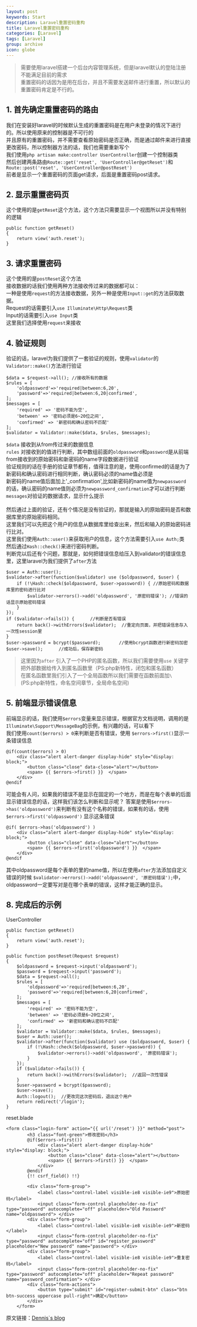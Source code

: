 ```yaml
---
layout: post
keywords: Start
description: Laravel重置密码重构
title: Laravel重置密码重构
categories: [Laravel]
tags: [Laravel]
group: archive
icon: globe
---
```




>需要使用laravel搭建一个后台内容管理系统，但是laravel默认的登陆注册不能满足目前的需求<br>
>重置密码的话因为是用在后台，并且不需要发送邮件进行重置，所以默认的重置密码肯定是不行的。

## 1. 首先确定重置密码的路由
我们在安装好laravel的时候默认生成的重置密码是在用户未登录的情况下进行的。所以使用原来的控制器是不可行的<br>
并且原有的重置密码，并不需要查看原始密码是否正确，而是通过邮件来进行直接更改密码，所以控制器方法的话，我们也需要重新写个<br>
我们使用`php artisan make:controller UserController`创建一个控制器类<br>
然后创建两条路由`Route::get('reset', 'UserController@getReset')`和`Route::post('reset', 'UserController@postReset')`<br>
前者是显示一个重置密码的页面get请求，后面是重置密码post请求。<br>


## 2. 显示重置密码页
这个使用的是`getReset`这个方法，这个方法只需要显示一个视图所以并没有特别的逻辑<br>
    
    public function getReset()
    {
        return view('auth.reset');
    }

## 3. 请求重置密码
这个使用的是`postReset`这个方法<br>
接收数据的话我们使用两种方法接收传过来的数据都可以：<br>
一种是使用`request`的方法接收数据，另外一种是使用`Input::get`的方法获取数据。<br>
Request的话需要引入`use Illuminate\Http\Request`类<br>
Input的话需要引入`use Input`类<br>
这里我们选择使用`request`来接收


## 4. 验证规则
验证的话，laravel为我们提供了一套验证的规则，使用`validator`的`Validator::make()`方法进行验证

    $data = $request->all(); //接收所有的数据
    $rules = [
        'oldpassword'=>'required|between:6,20',
        'password'=>'required|between:6,20|confirmed',
    ];
    $messages = [
        'required' => '密码不能为空',
        'between' => '密码必须是6~20位之间',
        'confirmed' => '新密码和确认密码不匹配'
    ];
    $validator = Validator::make($data, $rules, $messages);
`$data` 接收到从from传过来的数据信息<br>
`rules` 对接收到的值进行判断，其中数组前面的`oldpassword`和`password`是从前端from接收到的原始密码和新密码的name字段数据进行验证<br>
       验证规则的话在手册的验证章节都有，值得注意的是，使用confirmed的话是为了新密码和确认密码进行相同判断，确认密码必须的name值必须是<br>
       新密码的name值后面加上'_confirmation',比如新密码的name值为`newpassword`的话，确认密码的name值则必须为`newpassword_confirmation`才可以进行判断<br>
`messages`对验证的数据请求，显示什么提示<br>
<br>
然后通过上面的验证，还有个情况是没有验证的，那就是输入的原始密码是否和数据库里的原始密码相同。<br>
这里我们可以先把这个用户的信息从数据库里给查出来，然后和输入的原始密码进行比对。<br>
这里我们使用`Auth::user()`来获取用户的信息，这个方法需要引入`use Auth;`类<br>
然后通过`Hash::check()`来进行密码判断。<br>
判断完以后还有个问题，那就是，如何把错误信息给压入到validator的错误信息里，这里laravel为我们提供了`after`方法<br>
    
    $user = Auth::user();
    $validator->after(function($validator) use ($oldpassword, $user) {
        if (!\Hash::check($oldpassword, $user->password)) { //原始密码和数据库里的密码进行比对
            $validator->errors()->add('oldpassword', '原密码错误'); //错误的话显示原始密码错误
        }
    });
    if ($validator->fails()) {      //判断是否有错误
        return back()->withErrors($validator);  //重定向页面，并把错误信息存入一次性session里
    }
    $user->password = bcrypt($password);       //使用bcrypt函数进行新密码加密
    $user->save();      //成功后，保存新密码

>这里因为`after` 引入了一个PHP的匿名函数，所以我们需要使用`use` 关键字把外部数据给传入到匿名函数里（PS:php新特性，闭包和匿名函数）<br>
>在匿名函数里我们引入了一个全局函数所以我们需要在函数前面加`\`(PS:php新特性，命名空间章节，全局命名空间)
    

## 5. 前端显示错误信息
前端显示的话，我们使用`$errors`变量来显示错误，根据官方文档说明，调用的是`Illuminate\Support\MessageBag`的示例，有兴趣的话，可以看下<br>
我们使用`count($errors) > 0`来判断是否有错误，使用 `$errors->first()`显示一条错误信息
    
    @if(count($errors) > 0)
        <div class="alert alert-danger display-hide" style="display: block;">
            <button class="close" data-close="alert"></button>
            <span> {{ $errors->first() }}  </span>
        </div>
    @endif

可能会有人问，如果我的错误不是显示在固定的一个地方，而是在每个表单的后面显示错误信息的话，这样我们该怎么判断和显示呢？
答案是使用`$errors->has('oldpassword')`来判断有没有这个名称的错误，如果有的话，使用 `$errors->first('oldpassword')` 显示这条错误

    @if( $errors->has('oldpassword') )
        <div class="alert alert-danger display-hide" style="display: block;">
            <button class="close" data-close="alert"></button>
            <span> {{ $errors->first('oldpassword') }}  </span>
        </div>
    @endif

其中oldpassword是每个表单的里的name值，所以在使用`after`方法添加自定义错误的时候
`$validator->errors()->add('oldpassword', '原密码错误');`中，oldpassword一定要写对是在哪个表单的错误，这样才能正确的显示。

## 8. 完成后的示例
UserController

    public function getReset()
    {
        return view('auth.reset');
    }

    public function postReset(Request $request)
    {
        $oldpassword = $request->input('oldpassword');
        $password = $request->input('password');
        $data = $request->all();
        $rules = [
            'oldpassword'=>'required|between:6,20',
            'password'=>'required|between:6,20|confirmed',
        ];
        $messages = [
            'required' => '密码不能为空',
            'between' => '密码必须是6~20位之间',
            'confirmed' => '新密码和确认密码不匹配'
        ];
        $validator = Validator::make($data, $rules, $messages);
        $user = Auth::user();
        $validator->after(function($validator) use ($oldpassword, $user) {
            if (!\Hash::check($oldpassword, $user->password)) {
                $validator->errors()->add('oldpassword', '原密码错误');
            }
        });
        if ($validator->fails()) {
            return back()->withErrors($validator);  //返回一次性错误
        }
        $user->password = bcrypt($password);
        $user->save();
        Auth::logout();  //更改完这次密码后，退出这个用户
        return redirect('/login');
    }

reset.blade

    <form class="login-form" action="{{ url('/reset') }}" method="post">
            <h3 class="font-green">修改密码</h3>
            @if($errors->first())
                <div class="alert alert-danger display-hide" style="display: block;">
                    <button class="close" data-close="alert"></button>
                    <span> {{ $errors->first() }}  </span>
                </div>
            @endif
            {!! csrf_field() !!}
    
            <div class="form-group">
                <label class="control-label visible-ie8 visible-ie9">原始密码</label>
                <input class="form-control placeholder-no-fix" type="password" autocomplete="off" placeholder="Old Password" name="oldpassword"> </div>
            <div class="form-group">
                <label class="control-label visible-ie8 visible-ie9">新密码</label>
                <input class="form-control placeholder-no-fix" type="password" autocomplete="off" id="register_password" placeholder="New password" name="password"> </div>
            <div class="form-group">
                <label class="control-label visible-ie8 visible-ie9">重复密码</label>
                <input class="form-control placeholder-no-fix" type="password" autocomplete="off" placeholder="Repeat password" name="password_confirmation"> </div>
            <div class="form-actions">
                <button type="submit" id="register-submit-btn" class="btn btn-success uppercase pull-right">确定</button>
            </div>
        </form>


原文链接：[Dennis`s blog](http://ukagaka.github.io/laravel/2016/08/03/laravel-reset.html)